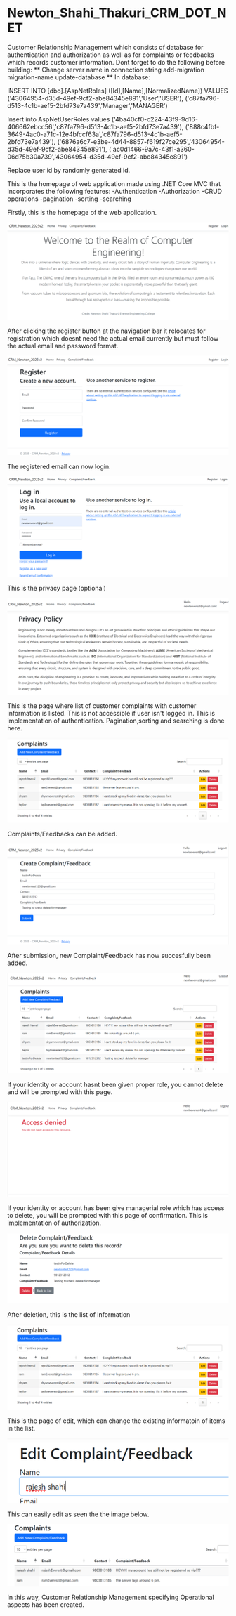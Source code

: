 # Newton_Shahi_Thakuri_CRM_DOT_NET
Customer Relationship Management which consists of database for authentication and authorization as well as for complaints or feedbacks which records customer information. 
Dont forget to do the following before building:
**
Change server name in connection string 
add-migration migration-name
update-database 
**
In database:

INSERT INTO [dbo].[AspNetRoles]
           ([Id],[Name],[NormalizedName])
     VALUES
           ('43064954-d35d-49ef-9cf2-abe84345e891','User','USER'),
		   ('c87fa796-d513-4c1b-aef5-2bfd73e7a439','Manager','MANAGER')

Insert into AspNetUserRoles values
		   ('4ba40cf0-c224-43f9-9d16-406662ebcc56','c87fa796-d513-4c1b-aef5-2bfd73e7a439'),
		   ('888c4fbf-3649-4ac0-a71c-12e4bfccf63a','c87fa796-d513-4c1b-aef5-2bfd73e7a439'),
		   ('6876a6c7-e3be-4d44-8857-f619f27ce295','43064954-d35d-49ef-9cf2-abe84345e891'),
		   ('ac0d1466-9a7c-43f1-a360-06d75b30a739','43064954-d35d-49ef-9cf2-abe84345e891')

Replace user id by randomly generated id.

This is the homepage of web application made using .NET Core MVC that incorporates the following features: 
-Authentication
-Authorization
-CRUD operations
-pagination
-sorting
-searching

Firstly, this is the homepage of the web application.

![Loggingin](HomePage.png)


After clicking the register button at the navigation bar it relocates for registration which doesnt need the actual email currently but must follow the actual email and password format.


![register](register.png)


The registered email can now login.


![login](login.png)


This is the privacy page (optional)


![privacy](privacy.png)


This is the page where list of customer complaints with customer information is listed. This is not accessible if user isn't logged in. This is implementation of authentication.
Pagination,sorting and searching is done here.


![afterDelete](afterDelete.png)


Complaints/Feedbacks can be added.


![create](create.png)


After submission, new Complaint/Feedback has now succesfully been added.


![afterCreate](afterCreate.png)


If your identity or account hasnt been given proper role, you cannot delete and will be prompted with this page.


![deleteDeny](deleteDeny.png)


If your identity or account has been give managerial role which has access to delete, you will be prompted with this page of confirmation. This is implementation of authorization.


![deleteConfirm](deleteConfirm.png)


After deletion, this is the list of information


![afterDelete](afterDelete.png)


This is the page of edit, which can change the existing informatoin of items in the list.


![edit](edit.png)


This can easily edit as seen the the image below.


![afterEdit](afterEdit.png)


In this way, Customer Relationship Management specifying Operational aspects has been created.